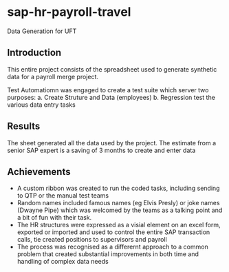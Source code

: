 # sap-hr-payroll-travel
Data Generation for UFT

## Introduction
This entire project consists of the spreadsheet used to generate synthetic data for a payroll merge project.

Test Automatiomn was engaged to create a test suite which server two purposes:
a. Create Struture and Data (employees)
b. Regression test the various data entry tasks

## Results
The sheet generated all the data used by the project. The estimate from a senior SAP expert is a saving of 3 months to create and enter data

## Achievements
- A custom ribbon was created to run the coded tasks, including sending to QTP or the manual test teams
- Random names included famous names (eg Elvis Presly) or joke names (Dwayne Pipe) which was welcomed by the teams as a talking point and a bit of fun with their task.
- The HR structures were expressed as a visial element on an excel form, exported or imported and used to control the entire SAP transaction calls, tie created positions to supervisors and payroll
- The process was recognised as a differernt approach to a common problem that created substantial improvements in both time and handling of complex data needs
